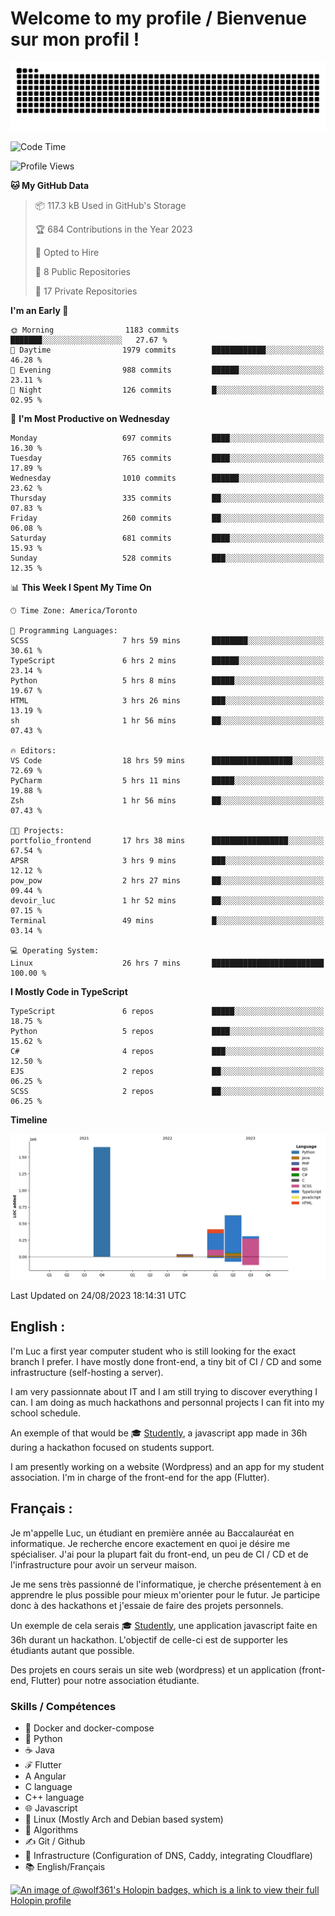 # Welcome to my profile / Bienvenue sur mon profil !

![snake gif](https://github.com/wolf-361/wolf-361/blob/output/github-contribution-grid-snake.svg)

<!--START_SECTION:waka-->
![Code Time](http://img.shields.io/badge/Code%20Time-290%20hrs%2029%20mins-blue)

![Profile Views](http://img.shields.io/badge/Profile%20Views-0-blue)

**🐱 My GitHub Data** 

> 📦 117.3 kB Used in GitHub's Storage 
 > 
> 🏆 684 Contributions in the Year 2023
 > 
> 💼 Opted to Hire
 > 
> 📜 8 Public Repositories 
 > 
> 🔑 17 Private Repositories 
 > 
**I'm an Early 🐤** 

```text
🌞 Morning                1183 commits        ███████░░░░░░░░░░░░░░░░░░   27.67 % 
🌆 Daytime                1979 commits        ████████████░░░░░░░░░░░░░   46.28 % 
🌃 Evening                988 commits         ██████░░░░░░░░░░░░░░░░░░░   23.11 % 
🌙 Night                  126 commits         █░░░░░░░░░░░░░░░░░░░░░░░░   02.95 % 
```
📅 **I'm Most Productive on Wednesday** 

```text
Monday                   697 commits         ████░░░░░░░░░░░░░░░░░░░░░   16.30 % 
Tuesday                  765 commits         ████░░░░░░░░░░░░░░░░░░░░░   17.89 % 
Wednesday                1010 commits        ██████░░░░░░░░░░░░░░░░░░░   23.62 % 
Thursday                 335 commits         ██░░░░░░░░░░░░░░░░░░░░░░░   07.83 % 
Friday                   260 commits         ██░░░░░░░░░░░░░░░░░░░░░░░   06.08 % 
Saturday                 681 commits         ████░░░░░░░░░░░░░░░░░░░░░   15.93 % 
Sunday                   528 commits         ███░░░░░░░░░░░░░░░░░░░░░░   12.35 % 
```


📊 **This Week I Spent My Time On** 

```text
🕑︎ Time Zone: America/Toronto

💬 Programming Languages: 
SCSS                     7 hrs 59 mins       ████████░░░░░░░░░░░░░░░░░   30.61 % 
TypeScript               6 hrs 2 mins        ██████░░░░░░░░░░░░░░░░░░░   23.14 % 
Python                   5 hrs 8 mins        █████░░░░░░░░░░░░░░░░░░░░   19.67 % 
HTML                     3 hrs 26 mins       ███░░░░░░░░░░░░░░░░░░░░░░   13.19 % 
sh                       1 hr 56 mins        ██░░░░░░░░░░░░░░░░░░░░░░░   07.43 % 

🔥 Editors: 
VS Code                  18 hrs 59 mins      ██████████████████░░░░░░░   72.69 % 
PyCharm                  5 hrs 11 mins       █████░░░░░░░░░░░░░░░░░░░░   19.88 % 
Zsh                      1 hr 56 mins        ██░░░░░░░░░░░░░░░░░░░░░░░   07.43 % 

🐱‍💻 Projects: 
portfolio_frontend       17 hrs 38 mins      █████████████████░░░░░░░░   67.54 % 
APSR                     3 hrs 9 mins        ███░░░░░░░░░░░░░░░░░░░░░░   12.12 % 
pow_pow                  2 hrs 27 mins       ██░░░░░░░░░░░░░░░░░░░░░░░   09.44 % 
devoir_luc               1 hr 52 mins        ██░░░░░░░░░░░░░░░░░░░░░░░   07.15 % 
Terminal                 49 mins             █░░░░░░░░░░░░░░░░░░░░░░░░   03.14 % 

💻 Operating System: 
Linux                    26 hrs 7 mins       █████████████████████████   100.00 % 
```

**I Mostly Code in TypeScript** 

```text
TypeScript               6 repos             █████░░░░░░░░░░░░░░░░░░░░   18.75 % 
Python                   5 repos             ████░░░░░░░░░░░░░░░░░░░░░   15.62 % 
C#                       4 repos             ███░░░░░░░░░░░░░░░░░░░░░░   12.50 % 
EJS                      2 repos             ██░░░░░░░░░░░░░░░░░░░░░░░   06.25 % 
SCSS                     2 repos             ██░░░░░░░░░░░░░░░░░░░░░░░   06.25 % 
```



**Timeline**

![Lines of Code chart](https://raw.githubusercontent.com/wolf-361/wolf-361/main/assets/bar_graph.png)


 Last Updated on 24/08/2023 18:14:31 UTC
<!--END_SECTION:waka-->

## English : 

I'm Luc a first year computer student who is still looking for the exact branch I prefer. I have mostly done front-end, a tiny bit of CI / CD and some infrastructure (self-hosting a server).

I am very passionnate about IT and I am still trying to discover everything I can. I am doing as much hackathons and personnal projects I can fit into my school schedule.

An exemple of that would be 🎓 [Studently](https://github.com/wolf-361/Studently-CodeJam12), a javascript app made in 36h during a hackathon focused on students support.

I am presently working on a website (Wordpress) and an app for my student association. I'm in charge of the front-end for the app (Flutter).

## Français :

Je m'appelle Luc, un étudiant en première année au Baccalauréat en informatique. Je recherche encore exactement en quoi je désire me spécialiser. J'ai pour la plupart fait du front-end, un peu de CI / CD et de l'infrastructure pour avoir un serveur maison.

Je me sens très passionné de l'informatique, je cherche présentement à en apprendre le plus possible pour mieux m'orienter pour le futur. Je participe donc à des hackathons et j'essaie de faire des projets personnels.

Un exemple de cela serais 🎓 [Studently](https://github.com/wolf-361/Studently-CodeJam12), une application javascript faite en 36h durant un hackathon. L'objectif de celle-ci est de supporter les étudiants autant que possible.

Des projets en cours serais un site web (wordpress) et un application (front-end, Flutter) pour notre association étudiante.

###  Skills / Compétences

* 🐋 Docker and docker-compose
* 🐍 Python
* ☕ Java
* ℱ Flutter
* A Angular
* C language
* C++ language
* 🌐 Javascript
* 🐧 Linux (Mostly Arch and Debian based system)
* 🧩 Algorithms
* ✍️ Git / Github
* 📜 Infrastructure (Configuration of DNS, Caddy, integrating Cloudflare)
* 📚 English/Français

[![An image of @wolf361's Holopin badges, which is a link to view their full Holopin profile](https://holopin.me/wolf361)](https://holopin.io/@wolf361)


